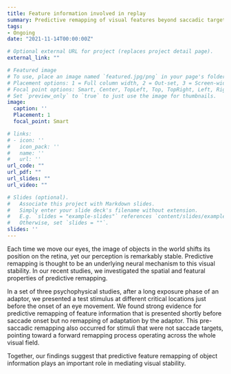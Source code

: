 ```yaml
---
title: Feature information involved in replay
summary: Predictive remapping of visual features beyond saccadic targets
tags:
- Ongoing
date: "2021-11-14T00:00:00Z"

# Optional external URL for project (replaces project detail page).
external_link: ""

# Featured image
# To use, place an image named `featured.jpg/png` in your page's folder.
# Placement options: 1 = Full column width, 2 = Out-set, 3 = Screen-width
# Focal point options: Smart, Center, TopLeft, Top, TopRight, Left, Right, BottomLeft, Bottom, BottomRight
# Set `preview_only` to `true` to just use the image for thumbnails.
image:
  caption: ''
  Placement: 1
  focal_point: Smart

# links:
# - icon: ''
#   icon_pack: ''
#   name: ''
#   url: ''
url_code: ""
url_pdf: ""
url_slides: ""
url_video: ""

# Slides (optional).
#   Associate this project with Markdown slides.
#   Simply enter your slide deck's filename without extension.
#   E.g. `slides = "example-slides"` references `content/slides/example-slides.md`.
#   Otherwise, set `slides = ""`.
slides: ''
---
```


Each time we move our eyes, the image of objects in the world shifts its position on the retina, yet our perception is remarkably stable. Predictive remapping is thought to be an underlying neural mechanism to this visual stability. In our recent studies, we investigated the spatial and featural properties of predictive remapping.

In a set of three psychophysical studies, after a long exposure phase of an adaptor, we presented a test stimulus at different critical locations just before the onset of an eye movement. We found strong evidence for predictive remapping of feature information that is presented shortly before saccade onset but no remapping of adaptation by the adaptor. This pre-saccadic remapping also occurred for stimuli that were not saccade targets, pointing toward a forward remapping process operating across the whole visual field.

Together, our findings suggest that predictive feature remapping of object information plays an important role in mediating visual stability.